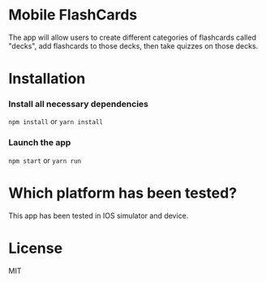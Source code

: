 # Mobile FlashCards


The app will allow users to create different categories of flashcards called "decks", add flashcards to those decks, then take quizzes on those decks.

# Installation


### Install all necessary dependencies

`npm install` or `yarn install`

### Launch the app

`npm start` or `yarn run`

# Which platform has been tested?


This app has been tested in IOS simulator and device.

# License


MIT
